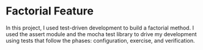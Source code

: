 # **Factorial Feature**

In this project, I used test-driven development to build a factorial method. I used the assert module and the mocha test library to drive my development using tests that follow the phases: configuration, exercise, and verification.